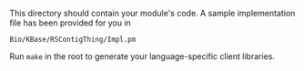 This directory should contain your module's code.
A sample implementation file has been provided for you in

```Bio/KBase/RSContigThing/Impl.pm```

Run `make` in the root to generate your language-specific client libraries.
